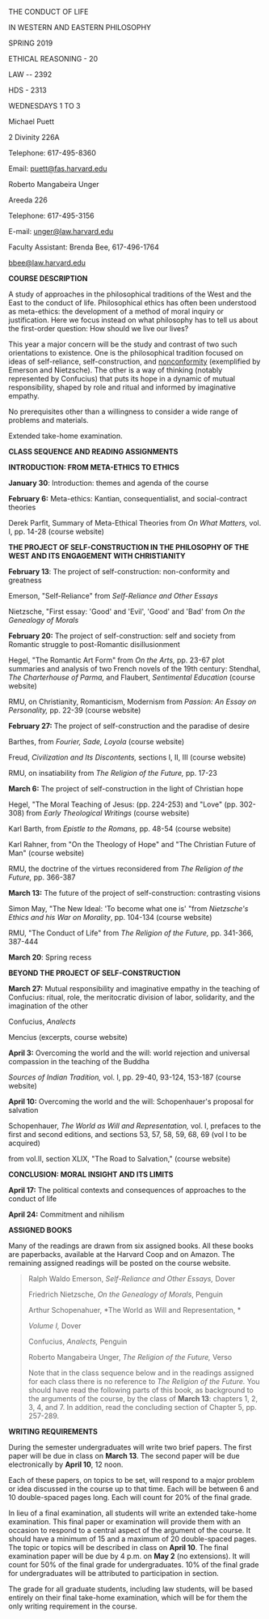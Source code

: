 THE CONDUCT OF LIFE

IN WESTERN AND EASTERN PHILOSOPHY

SPRING 2019

ETHICAL REASONING - 20

LAW -- 2392

HDS - 2313

WEDNESDAYS 1 TO 3

Michael Puett

2 Divinity 226A

Telephone: 617-495-8360

Email: <puett@fas.harvard.edu>

Roberto Mangabeira Unger

Areeda 226

Telephone: 617-495-3156

E-mail: <unger@law.harvard.edu>

Faculty Assistant: Brenda Bee, 617-496-1764

<bbee@law.harvard.edu>

**COURSE DESCRIPTION**

A study of approaches in the philosophical traditions of the West and
the East to the conduct of life. Philosophical ethics has often been
understood as meta-ethics: the development of a method of moral inquiry
or justification. Here we focus instead on what philosophy has to tell
us about the first-order question: How should we live our lives?

This year a major concern will be the study and contrast of two such
orientations to existence. One is the philosophical tradition focused on
ideas of self-reliance, self-construction, and
[nonconformity](https://www.google.com/search?rlz=1C5CHFA_enUS814US814&q=nonconformity&spell=1&sa=X&ved=0ahUKEwjKieLYvfLeAhVBMt8KHSjEBOwQkeECCCkoAA)
(exemplified by Emerson and Nietzsche). The other is a way of thinking
(notably represented by Confucius) that puts its hope in a dynamic of
mutual responsibility, shaped by role and ritual and informed by
imaginative empathy.

No prerequisites other than a willingness to consider a wide range of
problems and materials.

Extended take-home examination.

**CLASS SEQUENCE AND READING ASSIGNMENTS**

**INTRODUCTION: FROM META-ETHICS TO ETHICS**

**January 30**: Introduction: themes and agenda of the course

**February 6:** Meta-ethics: Kantian, consequentialist, and
social-contract theories

Derek Parfit, Summary of Meta-Ethical Theories from *On What Matters,*
vol. I, pp. 14-28 (course website)

**THE PROJECT OF SELF-CONSTRUCTION IN THE PHILOSOPHY OF THE WEST AND ITS
ENGAGEMENT WITH CHRISTIANITY**

**February 13**: The project of self-construction: non-conformity and
greatness

Emerson, \"Self-Reliance\" from *Self-Reliance and Other Essays*

Nietzsche, \"First essay: \'Good\' and \'Evil\', \'Good\' and \'Bad\'
from *On the Genealogy of Morals*

**February 20:** The project of self-construction: self and society from
Romantic struggle to post-Romantic disillusionment

Hegel, \"The Romantic Art Form\" from *On the Arts,* pp. 23-67 plot
summaries and analysis of two French novels of the 19th century:
Stendhal, *The Charterhouse of Parma,* and Flaubert, *Sentimental
Education* (course website)

RMU, on Christianity, Romanticism, Modernism from *Passion: An Essay on
Personality,* pp. 22-39 (course website)

**February 27:** The project of self-construction and the paradise of
desire

Barthes, from *Fourier, Sade, Loyola* (course website)

Freud, *Civilization and Its Discontents,* sections I, II, III (course
website)

RMU, on insatiability from *The Religion of the Future,* pp. 17-23

**March 6:** The project of self-construction in the light of Christian
hope

Hegel, \"The Moral Teaching of Jesus: (pp. 224-253) and \"Love\" (pp.
302-308) from *Early Theological Writings* (course website)

Karl Barth, from *Epistle to the Romans,* pp. 48-54 (course website)

Karl Rahner, from \"On the Theology of Hope\" and \"The Christian Future
of Man\" (course website)

RMU, the doctrine of the virtues reconsidered from *The Religion of the
Future,* pp. 366-387

**March 13:** The future of the project of self-construction:
contrasting visions

Simon May, \"The New Ideal: \'To become what one is\' \"from
*Nietzsche\'s Ethics and his War on Morality*, pp. 104-134 (course
website)

RMU, \"The Conduct of Life\" from *The Religion of the Future,* pp.
341-366, 387-444

**March 20**: Spring recess

**BEYOND THE PROJECT OF SELF-CONSTRUCTION**

**March 27:** Mutual responsibility and imaginative empathy in the
teaching of Confucius: ritual, role, the meritocratic division of labor,
solidarity, and the imagination of the other

Confucius, *Analects*

Mencius (excerpts, course website)

**April 3:** Overcoming the world and the will: world rejection and
universal compassion in the teaching of the Buddha

*Sources of Indian Tradition,* vol. I, pp. 29-40, 93-124, 153-187
(course website)

**April 10:** Overcoming the world and the will: Schopenhauer\'s
proposal for salvation

Schopenhauer, *The World as Will and Representation,* vol. I, prefaces
to the first and second editions, and sections 53, 57, 58, 59, 68, 69
(vol I to be acquired)

from vol.II, section XLIX, \"The Road to Salvation,\" (course website)

**CONCLUSION: MORAL INSIGHT AND ITS LIMITS**

**April 17:** The political contexts and consequences of approaches to
the conduct of life

**April 24:** Commitment and nihilism

**ASSIGNED BOOKS**

Many of the readings are drawn from six assigned books. All these books
are paperbacks, available at the Harvard Coop and on Amazon. The
remaining assigned readings will be posted on the course website.

> Ralph Waldo Emerson, *Self-Reliance and Other Essays,* Dover
>
> Friedrich Nietzsche, *On the Genealogy of Morals*, Penguin
>
> Arthur Schopenahuer, *The World as Will and Representation, *
>
> *Volume I,* Dover
>
> Confucius, *Analects,* Penguin
>
> Roberto Mangabeira Unger, *The Religion of the Future,* Verso
>
> Note that in the class sequence below and in the readings assigned for
> each class there is no reference to *The Religion of the Future.* You
> should have read the following parts of this book, as background to
> the arguments of the course, by the class of **March 13**: chapters 1,
> 2, 3, 4, and 7. In addition, read the concluding section of Chapter 5,
> pp. 257-289.

**WRITING REQUIREMENTS**

During the semester undergraduates will write two brief papers. The
first paper will be due in class on **March 13**. The second paper will
be due electronically by **April 10**, 12 noon.

Each of these papers, on topics to be set, will respond to a major
problem or idea discussed in the course up to that time. Each will be
between 6 and 10 double-spaced pages long. Each will count for 20% of
the final grade.

In lieu of a final examination, all students will write an extended
take-home examination. This final paper or examination will provide them
with an occasion to respond to a central aspect of the argument of the
course. It should have a minimum of 15 and a maximum of 20 double-spaced
pages. The topic or topics will be described in class on **April 10**.
The final examination paper will be due by 4 p.m. on **May 2** (no
extensions). It will count for 50% of the final grade for
undergraduates. 10% of the final grade for undergraduates will be
attributed to participation in section.

The grade for all graduate students, including law students, will be
based entirely on their final take-home examination, which will be for
them the only writing requirement in the course.
